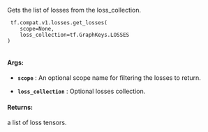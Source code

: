 Gets the list of losses from the loss_collection.



```
 tf.compat.v1.losses.get_losses(
    scope=None,
    loss_collection=tf.GraphKeys.LOSSES
)
 
```



#### Args:

- **`scope`** : An optional scope name for filtering the losses to return.

- **`loss_collection`** : Optional losses collection.



#### Returns:
a list of loss tensors.

